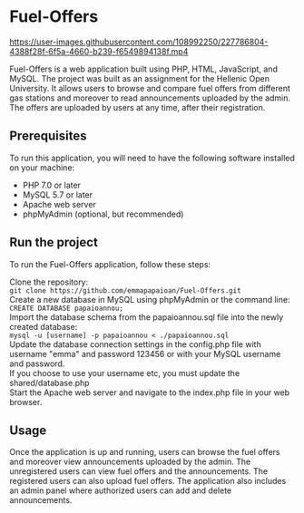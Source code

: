 # Fuel-Offers

https://user-images.githubusercontent.com/108992250/227786804-4388f28f-6f5a-4660-b239-f6549894138f.mp4

Fuel-Offers is a web application built using PHP, HTML, JavaScript, and MySQL. The project was built as an assignment for the Hellenic Open University. 
It allows users to browse and compare fuel offers from different gas stations and moreover to read announcements uploaded by the admin. 
The offers are uploaded by users at any time, after their registration.

## Prerequisites
To run this application, you will need to have the following software installed on your machine:

<ul>
<li>PHP 7.0 or later </li>
<li> MySQL 5.7 or later</li>
<li>Apache web server</li>
<li>phpMyAdmin (optional, but recommended)</li>
</ul>

## Run the project
To run the Fuel-Offers application, follow these steps:

Clone the repository: <br>
```git clone https://github.com/emmapapaioan/Fuel-Offers.git``` <br>
Create a new database in MySQL using phpMyAdmin or the command line: <br>
```CREATE DATABASE papaioannou;``` <br>
Import the database schema from the papaioannou.sql file into the newly created database: <br> 
```mysql -u [username] -p papaioannou < ./papaioannou.sql``` <br> 
Update the database connection settings in the config.php file with username "emma" and password 123456 or with your MySQL username and password.<br> 
If you choose to use your username etc, you must update the shared/database.php <br> 
Start the Apache web server and navigate to the index.php file in your web browser.

## Usage
Once the application is up and running, users can browse the fuel offers and moreover view announcements uploaded by the admin.
The unregistered users can view fuel offers and the announcements. The registered users can also upload fuel offers.
The application also includes an admin panel where authorized users can add and delete announcements.
